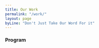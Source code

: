 ```yaml
---
title: Our Work
permalink: "/work/"
layout: page
byLine: "Don't Just Take Our Word For it"
---
```


### Program 
